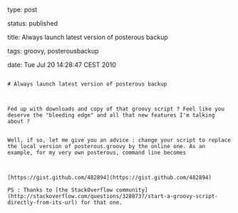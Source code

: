 type: post
status: published
title: Always launch latest version of posterous backup
tags: groovy, posterousbackup
date: Tue Jul 20 14:28:47 CEST 2010
~~~~~~
# Always launch latest version of posterous backup

Fed up with downloads and copy of that groovy script ? Feel like you deserve the "bleeding edge" and all that new features I'm talking about ?  


Well, if so, let me give you an advice : change your script to replace the local version of posterous.groovy by the online one. As an example, for my very own posterous, command line becomes



[https://gist.github.com/482894](https://gist.github.com/482894)

PS : Thanks to [the StackOverflow community](http://stackoverflow.com/questions/3288737/start-a-groovy-script-directly-from-its-url) for that one.